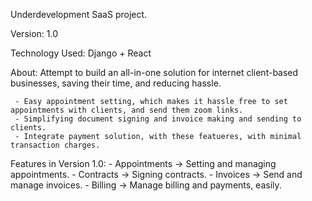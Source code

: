 
Underdevelopment SaaS project.

Version: 1.0 

Technology Used: Django + React


About:
	Attempt to build an all-in-one solution for internet client-based businesses, saving their time, and reducing hassle. 

	 - Easy appointment setting, which makes it hassle free to set appointments with clients, and send them zoom links.
	 - Simplifying document signing and invoice making and sending to clients.
	 - Integrate payment solution, with these featueres, with minimal transaction charges.



Features in Version 1.0:
	- Appointments -> Setting and managing appointments.
	- Contracts -> Signing contracts.
	- Invoices -> Send and manage invoices.
	- Billing -> Manage billing and payments, easily. 
    